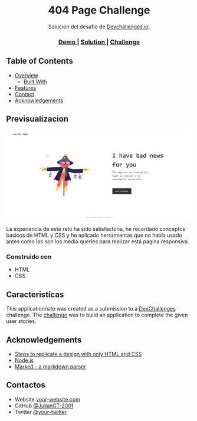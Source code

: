 <!-- Please update value in the {}  -->

<h1 align="center">404 Page Challenge</h1>

<div align="center">
   Solucion del desafio de  <a href="http://devchallenges.io" target="_blank">Devchallenges.io</a>.
</div>

<div align="center">
  <h3>
    <a href="https://{your-demo-link.your-domain}">
      Demo
    </a>
    <span> | </span>
    <a href="https://{your-url-to-the-solution}">
      Solution
    </a>
    <span> | </span>
    <a href="https://devchallenges.io/challenges/wBunSb7FPrIepJZAg0sY">
      Challenge
    </a>
  </h3>
</div>

<!-- TABLE OF CONTENTS -->

## Table of Contents

- [Overview](https://raw.githubusercontent.com/JulianGT-2001/404-page-challenge/main/Img/404-page.png)
  - [Built With](#built-with)
- [Features](#features)
- [Contact](#contact)
- [Acknowledgements](#acknowledgements)

<!-- OVERVIEW -->

## Previsualizacion

![screenshot](https://raw.githubusercontent.com/JulianGT-2001/404-page-challenge/main/Img/404-page.png)

La experiencia de este reto ha sido satisfactoria, he recordado conceptos basicos de HTML y CSS y he aplicado herramientas que no había usado antes como los son los media queries para realizar está pagina responsiva.

### Construido con

- HTML
- CSS

## Caracteristicas

<!-- List the features of your application or follow the template. Don't share the figma file here :) -->

This application/site was created as a submission to a [DevChallenges](https://devchallenges.io/challenges) challenge. The [challenge](https://devchallenges.io/challenges/wBunSb7FPrIepJZAg0sY) was to build an application to complete the given user stories.


## Acknowledgements

<!-- This section should list any articles or add-ons/plugins that helps you to complete the project. This is optional but it will help you in the future. For exmpale -->

- [Steps to replicate a design with only HTML and CSS](https://devchallenges-blogs.web.app/how-to-replicate-design/)
- [Node.js](https://nodejs.org/)
- [Marked - a markdown parser](https://github.com/chjj/marked)

## Contactos

- Website [your-website.com](https://{your-web-site-link})
- GitHub [@JulianGT-2001](https://github.com/JulianGT-2001)
- Twitter [@your-twitter](https://{twitter.com/your-username})
